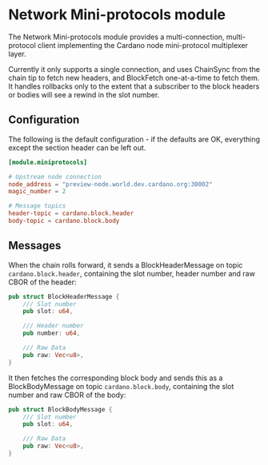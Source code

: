 # Network Mini-protocols module

The Network Mini-protocols module provides a multi-connection, multi-protocol
client implementing the Cardano node mini-protocol multiplexer layer.

Currently it only supports a single connection, and uses ChainSync from the chain tip
to fetch new headers, and BlockFetch one-at-a-time to fetch them.  It handles rollbacks
only to the extent that a subscriber to the block headers or bodies will see a rewind
in the slot number.

## Configuration

The following is the default configuration - if the defaults are OK,
everything except the section header can be left out.

```toml
[module.miniprotocols]

# Upstream node connection
node_address = "preview-node.world.dev.cardano.org:30002"
magic_number = 2

# Message topics
header-topic = cardano.block.header
body-topic = cardano.block.body

```

## Messages

When the chain rolls forward, it sends a BlockHeaderMessage on topic
`cardano.block.header`, containing the slot number, header number and
raw CBOR of the header:

```rust
pub struct BlockHeaderMessage {
    /// Slot number
    pub slot: u64,

    /// Header number
    pub number: u64,

    /// Raw Data
    pub raw: Vec<u8>,
}
```

It then fetches the corresponding block body and sends this as a BlockBodyMessage
on topic `cardano.block.body`, containing the slot number and raw CBOR of the body:

```rust
pub struct BlockBodyMessage {
    /// Slot number
    pub slot: u64,

    /// Raw Data
    pub raw: Vec<u8>,
}
```

